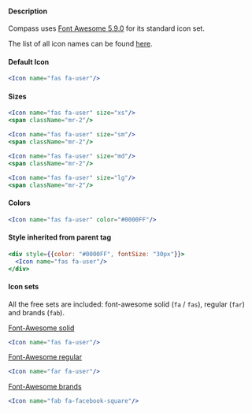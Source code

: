 #### **Description**
Compass uses [Font Awesome 5.9.0](https://fontawesome.com/) for its standard icon set.

The list of all icon names can be found [here](https://fontawesome.com/icons).

#### **Default Icon**

```jsx
<Icon name="fas fa-user"/>
```

#### **Sizes**

```jsx
<Icon name="fas fa-user" size="xs"/>
<span className="mr-2"/>

<Icon name="fas fa-user" size="sm"/>
<span className="mr-2"/>

<Icon name="fas fa-user" size="md"/>
<span className="mr-2"/>

<Icon name="fas fa-user" size="lg"/>
<span className="mr-2"/>
```

#### **Colors**

```jsx
<Icon name="fas fa-user" color="#0000FF"/>
```

#### **Style inherited from parent tag**

```jsx
<div style={{color: "#0000FF", fontSize: "30px"}}>
  <Icon name="fas fa-user"/>
</div>
```

#### **Icon sets**
All the free sets are included: font-awesome solid (```fa``` / ```fas```), regular (```far```) and brands (```fab```).


[Font-Awesome solid](https://fontawesome.com/icons?d=gallery&s=solid&m=free)
```jsx
<Icon name="fas fa-user"/>
```
[Font-Awesome regular](https://fontawesome.com/icons?d=gallery&s=regular&m=free)
```jsx
<Icon name="far fa-user"/>
```

[Font-Awesome brands](https://fontawesome.com/icons?d=gallery&s=brands&m=free)
```jsx
<Icon name="fab fa-facebook-square"/>
```
